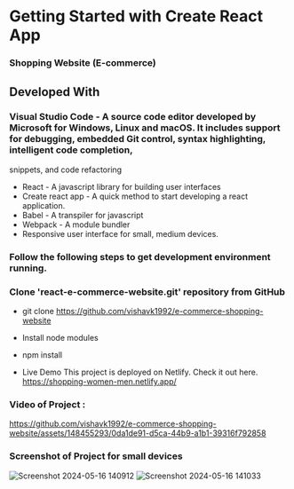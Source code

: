 # Getting Started with Create React App

### Shopping Website (E-commerce)
## Developed With

 ### Visual Studio Code - A source code editor developed by Microsoft for Windows, Linux and macOS. It includes support for debugging, embedded Git control, syntax highlighting, intelligent code completion, 
  snippets, and code refactoring
 * React - A javascript library for building user interfaces
 * Create react app - A quick method to start developing a react application.
 * Babel - A transpiler for javascript
 * Webpack - A module bundler
 * Responsive user interface for small, medium devices.

### Follow the following steps to get development environment running.

### Clone 'react-e-commerce-website.git' repository from GitHub

* git clone https://github.com/vishavk1992/e-commerce-shopping-website

* Install node modules

* npm install

* Live Demo
This project is deployed on Netlify.
Check it out here.
   https://shopping-women-men.netlify.app/

### Video of Project : 

https://github.com/vishavk1992/e-commerce-shopping-website/assets/148455293/0da1de91-d5ca-44b9-a1b1-39316f792858

### Screenshot of Project for small devices
![Screenshot 2024-05-16 140912](https://github.com/vishavk1992/e-commerce-shopping-website/assets/148455293/e55436c1-08eb-4331-b58d-b1595cdd25ea)
 ![Screenshot 2024-05-16 141033](https://github.com/vishavk1992/e-commerce-shopping-website/assets/148455293/ed896562-f0b4-4760-899e-cc0892d79fe6)



  




